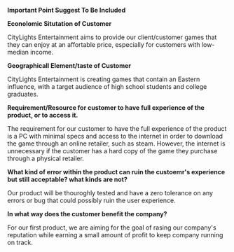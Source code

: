 

**Important Point Suggest To Be Included**

**Econolomic Situtation of Customer**

CityLights Entertainment aims to provide our client/customer games that they can enjoy at an affortable price, especially for customers with low-median income.

**Geographicall Element/taste of Customer**

CityLights Entertainment is creating games that contain an Eastern influence, with a target audience of high school students and college graduates.

	
**Requirement/Resource for customer to have full experience of the product, or to access it.**

The requirement for our customer to have the full experience of the product is a PC with minimal specs and access to the internet in order to download the game through an online retailer, such as steam. However, the internet is unnecessary if the customer has a hard copy of the game they purchase through a physical retailer.


**What kind of error within the product can ruin the custoemr's experience but still acceptable? what kinds are not?**

Our product will be thouroghly tested and have a zero tolerance on any errors or bug that could possibly ruin the user experience.


**In what way does the customer benefit the company?**
	
For our first product, we are aiming for the goal of rasing our company's reputation while earning a small amount of profit to keep company running on track.
	
	
	
